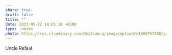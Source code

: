 ```yaml
---
share: true
draft: false
title: ""
date: 2023-05-22 14:05:18 +0200
type: _notes
photo: https://res.cloudinary.com/dbi2zounq/image/upload/v1684757108/pxrrzikdih73xtelkejr.jpg
---
```


Uncle Refael
